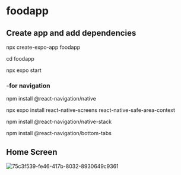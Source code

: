 # foodapp

## Create app and add dependencies
npx create-expo-app foodapp

cd foodapp

npx expo start

### -for navigation 

npm install @react-navigation/native



npx expo install react-native-screens react-native-safe-area-context

npm install @react-navigation/native-stack

npm install @react-navigation/bottom-tabs

## Home Screen

![75c3f539-fe46-417b-8032-8930649c9361](https://github.com/selinnoz/foodapp/assets/73435487/20a38ad3-a8a7-4355-8e21-fa0f114665cd)
